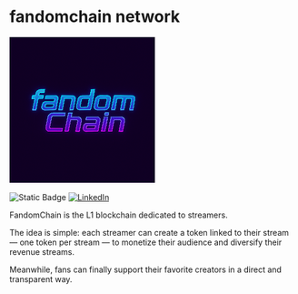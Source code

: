 # fandomchain network

![fandomchain](logo.png)

![Static Badge](https://img.shields.io/badge/version-1.0-blue) [![LinkedIn](https://img.shields.io/badge/LinkedIn-Newsletter-0077B5?logo=linkedin&logoColor=white)](https://www.linkedin.com/newsletters/7381020659008557056?lipi=urn%3Ali%3Apage%3Ad_flagship3_profile_view_base%3BckMFLApjQvyvLK8Aotl1iw%3D%3D)




FandomChain is the L1 blockchain dedicated to streamers.

The idea is simple: each streamer can create a token linked to their stream — one token per stream — to monetize their audience and diversify their revenue streams.

Meanwhile, fans can finally support their favorite creators in a direct and transparent way.